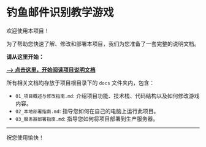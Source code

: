 # 钓鱼邮件识别教学游戏

欢迎使用本项目！

为了帮助您快速了解、修改和部署本项目，我们为您准备了一套完整的说明文档。

**请从这里开始：**

**[--> 点击这里，开始阅读项目说明文档](./docs/01_项目概述与修改指南.md)**

所有相关文档均存放于项目根目录下的 `docs` 文件夹内，包含：

-   `01_项目概述与修改指南.md`: 介绍项目功能、技术栈、代码结构以及如何修改游戏内容。
-   `02_本地部署指南.md`: 指导您如何在自己的电脑上运行此项目。
-   `03_服务器部署指南.md`: 指导您如何将项目部署到生产服务器。

---

祝您使用愉快！ 